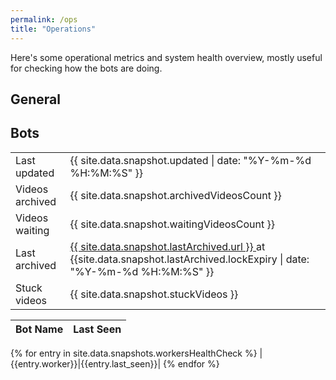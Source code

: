 ```yaml
---
permalink: /ops
title: "Operations"
---
```


<p>Here's some operational metrics and system health overview, mostly useful for checking how the bots are doing.</p>

<h2>General</h2>

<table>
<tr>
<td>Last updated</td>
    <td>{{ site.data.snapshot.updated                                                         | date: "%Y-%m-%d %H:%M:%S" }} </td>
    </tr>
<tr>
<td>Videos archived</td>
    <td>{{ site.data.snapshot.archivedVideosCount }}                                          </td>
    </tr>
<tr>
<td>Videos waiting</td>
    <td>{{ site.data.snapshot.waitingVideosCount }}                                          </td>
    </tr>
<tr>
<td>Last archived</td>
    <td><a href="{{ site.data.snapshot.lastArchived.url }}" target=_blank>{{ site.data.snapshot.lastArchived.url }} </a> at {{site.data.snapshot.lastArchived.lockExpiry | date: "%Y-%m-%d %H:%M:%S" }} </td>
    </tr>
<tr>
<td>Stuck videos</td>
    <td>{{ site.data.snapshot.stuckVideos }}                                                  </td>
    </tr>

<h2>Bots</h2>

| Bot Name | Last Seen |
| -------- | --------- |

{% for entry in site.data.snapshots.workersHealthCheck %}
|{{entry.worker}}|{{entry.last_seen}}|
{% endfor %}

